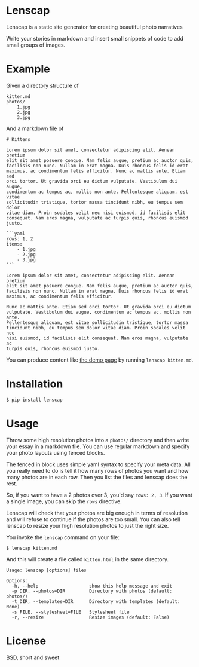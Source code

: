 # Lenscap

Lenscap is a static site generator for creating beautiful photo narratives

Write your stories in markdown and insert small snippets of code to add small
groups of images.

# Example

Given a directory structure of

```
kitten.md
photos/
    1.jpg
    2.jpg
    3.jpg
```

And a markdown file of

    # Kittens

    Lorem ipsum dolor sit amet, consectetur adipiscing elit. Aenean pretium
    elit sit amet posuere congue. Nam felis augue, pretium ac auctor quis,
    facilisis non nunc. Nullam in erat magna. Duis rhoncus felis id erat
    maximus, ac condimentum felis efficitur. Nunc ac mattis ante. Etiam sed
    orci tortor. Ut gravida orci eu dictum vulputate. Vestibulum dui augue,
    condimentum ac tempus ac, mollis non ante. Pellentesque aliquam, est vitae
    sollicitudin tristique, tortor massa tincidunt nibh, eu tempus sem dolor
    vitae diam. Proin sodales velit nec nisi euismod, id facilisis elit
    consequat. Nam eros magna, vulputate ac turpis quis, rhoncus euismod justo.

    ```yaml
    rows: 1, 2
    items:
        - 1.jpg
        - 2.jpg
        - 3.jpg
    ```

    Lorem ipsum dolor sit amet, consectetur adipiscing elit. Aenean pretium
    elit sit amet posuere congue. Nam felis augue, pretium ac auctor quis,
    facilisis non nunc. Nullam in erat magna. Duis rhoncus felis id erat
    maximus, ac condimentum felis efficitur.

    Nunc ac mattis ante. Etiam sed orci tortor. Ut gravida orci eu dictum
    vulputate. Vestibulum dui augue, condimentum ac tempus ac, mollis non ante.
    Pellentesque aliquam, est vitae sollicitudin tristique, tortor massa
    tincidunt nibh, eu tempus sem dolor vitae diam. Proin sodales velit nec
    nisi euismod, id facilisis elit consequat. Nam eros magna, vulputate ac
    turpis quis, rhoncus euismod justo.

You can produce content like [the demo page][1] by running `lenscap kitten.md`.

[1]: http://honza.ca/tripod/kitten.html

# Installation

`$ pip install lenscap`

# Usage

Throw some high resolution photos into a `photos/` directory and then write
your essay in a markdown file.  You can use regular markdown and specify your
photo layouts using fenced blocks.

The fenced in block uses simple yaml syntax to specify your meta data.  All you
really need to do is tell it how many rows of photos you want and how many
photos are in each row.  Then you list the files and lenscap does the rest.

So, if you want to have a 2 photos over 3, you'd say `rows: 2, 3`.  If you want
a single image, you can skip the `rows` directive.

Lenscap will check that your photos are big enough in terms of resolution and
will refuse to continue if the photos are too small.  You can also tell lenscap
to resize your high resolution photos to just the right size.

You invoke the `lenscap` command on your file:

```
$ lenscap kitten.md
```

And this will create a file called `kitten.html` in the same directory.

```
Usage: lenscap [options] files

Options:
  -h, --help                   show this help message and exit
  -p DIR, --photos=DIR         Directory with photos (default: photos/)
  -t DIR, --templates=DIR      Directory with templates (default: None)
  -s FILE, --stylesheet=FILE   Stylesheet file
  -r, --resize                 Resize images (default: False)
```

# License

BSD, short and sweet

